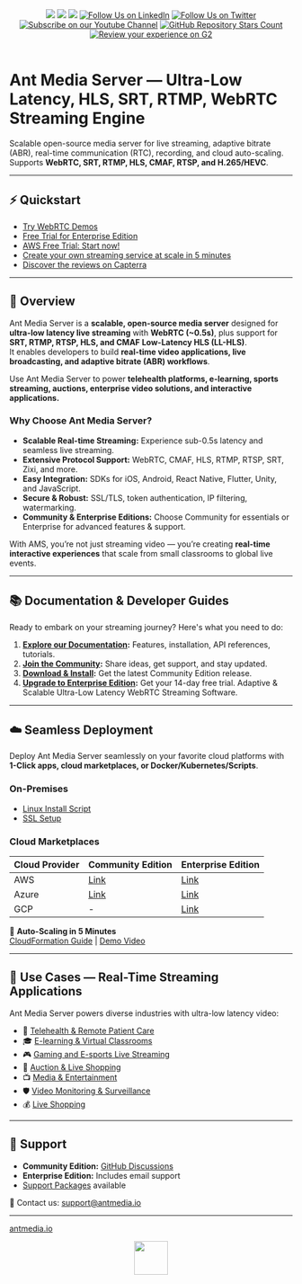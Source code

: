 <div align='center'>
   <a href="https://maven-badges.herokuapp.com/maven-central/io.antmedia/ant-media-server" target="_blank"><img src="https://maven-badges.herokuapp.com/maven-central/io.antmedia/ant-media-server/badge.svg"/></a>
   <a href="https://sonarcloud.io/dashboard?id=io.antmedia%3Aant-media-server" target="_blank"><img src="https://sonarcloud.io/api/project_badges/measure?project=io.antmedia%3Aant-media-server&metric=alert_status"/></a>
   <a href="https://app.travis-ci.com/github/ant-media/Ant-Media-Server?serverType=git" target="_blank"><img src="https://app.travis-ci.com/ant-media/Ant-Media-Server.svg?branch=master"/></a>
   <a href="https://linkedin.com/company/antmedia" target="_blank"><img alt="Follow Us on LinkedIn" src="https://img.shields.io/badge/LinkedIn-Follow-black?style=social&logo=linkedin"/></a>
   <a href="https://twitter.com/antmedia_io" target="_blank"><img alt="Follow Us on Twitter" src="https://img.shields.io/twitter/follow/antmedia_io?style=social"/></a>
   <a href="https://www.youtube.com/c/AntMediaServer"><img alt="Subscribe on our Youtube Channel" src="https://img.shields.io/youtube/channel/subscribers/UChT5CVgvLj0lGyzpHLvMOUw?style=social" /></a>
   <a href="https://github.com/ant-media/Ant-Media-Server"><img alt="GitHub Repository Stars Count" src="https://img.shields.io/github/stars/ant-media/Ant-Media-Server?style=social" /></a>
   <a href="https://www.g2.com/products/ant-media-server-ant-media-server/reviews" target="_blank"><img alt="Review your experience on G2" src="https://img.shields.io/badge/Leader-G2%20Reviews-red?style=social"/></a>
</div>

<br/>

# Ant Media Server — Ultra-Low Latency, HLS, SRT, RTMP, WebRTC Streaming Engine

Scalable open-source media server for live streaming, adaptive bitrate (ABR),
real-time communication (RTC), recording, and cloud auto-scaling.  
Supports **WebRTC, SRT, RTMP, HLS, CMAF, RTSP, and H.265/HEVC**.

---

## ⚡ Quickstart

- [Try WebRTC Demos](https://antmedia.io/webrtc-samples?utm_source=github&utm_medium=readme&utm_campaign=ams)  
- [Free Trial for Enterprise Edition](https://antmedia.io/free-trial/)  
- [AWS Free Trial: Start now!](https://aws.amazon.com/marketplace/pp/prodview-464ritgzkzod6)  
- [Create your own streaming service at scale in 5 minutes](https://antmedia.io/aws-streaming-service-wizard)  
- [Discover the reviews on Capterra](https://www.capterra.in/software/183566/ant-media-server)

---

## 🚀 Overview

Ant Media Server is a **scalable, open-source media server** designed for **ultra-low latency live streaming** with **WebRTC (~0.5s)**, plus support for **SRT, RTMP, RTSP, HLS, and CMAF Low-Latency HLS (LL-HLS)**.  
It enables developers to build **real-time video applications, live broadcasting, and adaptive bitrate (ABR) workflows**.

Use Ant Media Server to power **telehealth platforms, e-learning, sports streaming, auctions, enterprise video solutions, and interactive applications.**

### Why Choose Ant Media Server?

- **Scalable Real-time Streaming:** Experience sub-0.5s latency and seamless live streaming.  
- **Extensive Protocol Support:** WebRTC, CMAF, HLS, RTMP, RTSP, SRT, Zixi, and more.  
- **Easy Integration:** SDKs for iOS, Android, React Native, Flutter, Unity, and JavaScript.  
- **Secure & Robust:** SSL/TLS, token authentication, IP filtering, watermarking.  
- **Community & Enterprise Editions:** Choose Community for essentials or Enterprise for advanced features & support.  

With AMS, you’re not just streaming video — you’re creating **real-time interactive experiences** that scale from small classrooms to global live events.

---

## 📚 Documentation & Developer Guides

Ready to embark on your streaming journey? Here's what you need to do:

1. **[Explore our Documentation](https://antmedia.io/docs/quick-start/):** Features, installation, API references, tutorials.  
2. **[Join the Community](https://github.com/orgs/ant-media/discussions):** Share ideas, get support, and stay updated.  
3. **[Download & Install](https://github.com/ant-media/Ant-Media-Server/releases):** Get the latest Community Edition release.  
4. **[Upgrade to Enterprise Edition](https://antmedia.io/free-trial/):** Get your 14-day free trial. Adaptive & Scalable Ultra-Low Latency WebRTC Streaming Software.  

---

## ☁️ Seamless Deployment

Deploy Ant Media Server seamlessly on your favorite cloud platforms with **1-Click apps, cloud marketplaces, or Docker/Kubernetes/Scripts**.  

### On-Premises
- [Linux Install Script](https://antmedia.io/docs/guides/installing-on-linux/installing-ams-on-linux/)  
- [SSL Setup](https://antmedia.io/docs/guides/installing-on-linux/setting-up-ssl/)  

### Cloud Marketplaces

| Cloud Provider | Community Edition | Enterprise Edition |
|----------------|------------------|-------------------|
| AWS            | [Link](https://aws.amazon.com/marketplace/pp/prodview-okmynlgwgvq6w) | [Link](https://aws.amazon.com/marketplace/pp/prodview-464ritgzkzod6) |
| Azure          | [Link](https://azuremarketplace.microsoft.com/en-us/marketplace/apps/antmedia.ams_community_edition) | [Link](https://azuremarketplace.microsoft.com/en-us/marketplace/apps/antmedia.ant_media_server_enterprise) |
| GCP            | - | [Link](https://console.cloud.google.com/marketplace/product/antmedia-public/ant-media-server-enterprise-edition) |

🔧 **Auto-Scaling in 5 Minutes**  
[CloudFormation Guide](https://antmedia.io/docs/guides/clustering-and-scaling/aws/scale-with-aws-cloudformation/) | [Demo Video](https://www.youtube.com/watch?v=y7bP0u0jQRQ)

---

## 🎯 Use Cases — Real-Time Streaming Applications

Ant Media Server powers diverse industries with ultra-low latency video:

- 🏥 [Telehealth & Remote Patient Care](https://antmedia.io/solutions/telehealth/)  
- 🎓 [E-learning & Virtual Classrooms](https://antmedia.io/solutions/webinar-e-learning-virtual-classroom/)  
- 🎮 [Gaming and E-sports Live Streaming](https://antmedia.io/solutions/video-game-streaming/)  
- 🛒 [Auction & Live Shopping](https://antmedia.io/solutions/auction-bidding/)  
- 📺 [Media & Entertainment](https://antmedia.io/solutions/media-entertainment/)  
- 🛡 [Video Monitoring & Surveillance](https://antmedia.io/solutions/ip-camera-streaming/)
- 💰 [Live Shopping](https://antmedia.io/solutions/live-shopping/)

---

## 💬 Support

- **Community Edition:** [GitHub Discussions](https://github.com/orgs/ant-media/discussions)  
- **Enterprise Edition:** Includes email support  
- [Support Packages](https://antmedia.io/support-packages/) available  

📩 Contact us: [support@antmedia.io](mailto:support@antmedia.io)  

---

[antmedia.io](https://antmedia.io)

<div align='center'>
   <a href="https://antmedia.io"><img src="https://user-images.githubusercontent.com/54481799/95862105-16cb0e00-0d6b-11eb-9087-88888889825d.png" height="60"></a>
</div>
